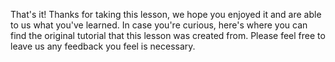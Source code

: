 That's it! Thanks for taking this lesson, we hope you enjoyed it and are able to us what you've learned. In case you're curious, here's where you can find the original tutorial that this lesson was created from. Please feel free to leave us any feedback you feel is necessary. 
